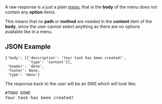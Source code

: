 A raw response is a just a plain [menu](/building/menu/), that is the **body** of the menu does not contain any **option** items.

This means that no **path** or **method** are needed in the **content** item of the **body**, since the user cannot select anything as there are no options available like in a menu.

## JSON Example

```
{'body': [{'description': 'Your task has been created!',
           'type': 'content'}],
 'header': 'done',
 'footer': None,
 'type': 'menu'}
```

The response back to the user will be an SMS which will look like:

<pre>
#TODO DONE
Your task has been created!
</pre>
